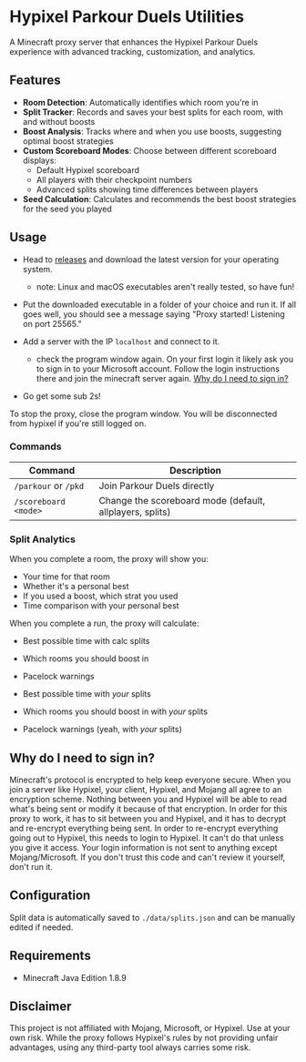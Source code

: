 # Hypixel Parkour Duels Utilities

A Minecraft proxy server that enhances the Hypixel Parkour Duels experience with advanced tracking, customization, and analytics.

## Features

- **Room Detection**: Automatically identifies which room you're in
- **Split Tracker**: Records and saves your best splits for each room, with and without boosts
- **Boost Analysis**: Tracks where and when you use boosts, suggesting optimal boost strategies
- **Custom Scoreboard Modes**: Choose between different scoreboard displays:
  - Default Hypixel scoreboard
  - All players with their checkpoint numbers
  - Advanced splits showing time differences between players
- **Seed Calculation**: Calculates and recommends the best boost strategies for the seed you played

## Usage

- Head to [releases](https://github.com/yourusername/pkdutils/releases) and download the latest version for your operating system.

  - note: Linux and macOS executables aren't really tested, so have fun!

- Put the downloaded executable in a folder of your choice and run it. If all goes well, you should see a message saying "Proxy started! Listening on port 25565."
- Add a server with the IP `localhost` and connect to it.

  - check the program window again. On your first login it likely ask you to sign in to your Microsoft account. Follow the login instructions there and join the minecraft server again. [Why do I need to sign in?](#Why-do-I-need-to-sign-in)

- Go get some sub 2s!

To stop the proxy, close the program window. You will be disconnected from hypixel if you're still logged on.

### Commands

| Command              | Description                                              |
| -------------------- | -------------------------------------------------------- |
| `/parkour` or `/pkd` | Join Parkour Duels directly                              |
| `/scoreboard <mode>` | Change the scoreboard mode (default, allplayers, splits) |

### Split Analytics

When you complete a room, the proxy will show you:

- Your time for that room
- Whether it's a personal best
- If you used a boost, which strat you used
- Time comparison with your personal best

When you complete a run, the proxy will calculate:

- Best possible time with calc splits
- Which rooms you should boost in
- Pacelock warnings

- Best possible time with _your_ splits
- Which rooms you should boost in with _your_ splits
- Pacelock warnings (yeah, with _your_ splits)

## Why do I need to sign in?

Minecraft's protocol is encrypted to help keep everyone secure. When you join a server like Hypixel, your client, Hypixel, and Mojang all agree to an encryption scheme. Nothing between you and Hypixel will be able to read what's being sent or modify it because of that encryption. In order for this proxy to work, it has to sit between you and Hypixel, and it has to decrypt and re-encrypt everything being sent. In order to re-encrypt everything going out to Hypixel, this needs to login to Hypixel. It can't do that unless you give it access.
Your login information is not sent to anything except Mojang/Microsoft. If you don't trust this code and can't review it yourself, don't run it.

## Configuration

Split data is automatically saved to `./data/splits.json` and can be manually edited if needed.

## Requirements

- Minecraft Java Edition 1.8.9

## Disclaimer

This project is not affiliated with Mojang, Microsoft, or Hypixel. Use at your own risk. While the proxy follows Hypixel's rules by not providing unfair advantages, using any third-party tool always carries some risk.
